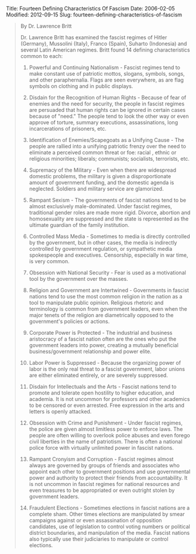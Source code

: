 Title: Fourteen Defining Characteristics Of Fascism
Date: 2006-02-05
Modified: 2012-09-15
Slug: fourteen-defining-characteristics-of-fascism

<blockquote>By Dr. Lawrence Britt

Dr. Lawrence Britt has examined the fascist regimes of Hitler (Germany), Mussolini (Italy), Franco (Spain), Suharto (Indonesia) and several Latin American regimes. Britt found 14 defining characteristics common to each:
 
1. Powerful and Continuing Nationalism - Fascist regimes tend to make constant use of patriotic mottos, slogans, symbols, songs, and other paraphernalia. Flags are seen everywhere, as are flag symbols on clothing and in public displays.
 
2. Disdain for the Recognition of Human Rights - Because of fear of enemies and the need for security, the people in fascist regimes are persuaded that human rights can be ignored in certain cases because of "need." The people tend to look the other way or even approve of torture, summary executions, assassinations, long incarcerations of prisoners, etc.
 
3. Identification of Enemies/Scapegoats as a Unifying Cause - The people are rallied into a unifying patriotic frenzy over the need to eliminate a perceived common threat or foe: racial , ethnic or religious minorities; liberals; communists; socialists, terrorists, etc.
 
4. Supremacy of the Military - Even when there are widespread
domestic problems, the military is given a disproportionate amount of government funding, and the domestic agenda is neglected. Soldiers and military service are glamorized.
 
5. Rampant Sexism - The governments of fascist nations tend to be almost exclusively male-dominated. Under fascist regimes, traditional gender roles are made more rigid. Divorce, abortion and homosexuality are suppressed and the state is represented as the ultimate guardian of the family institution.
 
6. Controlled Mass Media - Sometimes to media is directly controlled by the government, but in other cases, the media is indirectly controlled by government regulation, or sympathetic media spokespeople and executives. Censorship, especially in war time, is very common.
 
7. Obsession with National Security - Fear is used as a motivational tool by the government over the masses.
 
8. Religion and Government are Intertwined - Governments in fascist nations tend to use the most common religion in the nation as a tool to manipulate public opinion. Religious rhetoric and terminology is common from government leaders, even when the major tenets of the religion are diametrically opposed to the government's policies or actions.
 
9. Corporate Power is Protected - The industrial and business aristocracy of a fascist nation often are the ones who put the government leaders into power, creating a mutually beneficial business/government relationship and power elite.
 
10. Labor Power is Suppressed - Because the organizing power of labor is the only real threat to a fascist government, labor unions are either eliminated entirely, or are severely suppressed.
 
11. Disdain for Intellectuals and the Arts - Fascist nations tend to promote and tolerate open hostility to higher education, and academia. It is not uncommon for professors and other academics to be censored or even arrested. Free expression in the arts and letters is openly attacked.
 
12. Obsession with Crime and Punishment - Under fascist regimes, the police are given almost limitless power to enforce laws. The people are often willing to overlook police abuses and even forego civil liberties in the name of patriotism. There is often a national police force with virtually unlimited power in fascist nations.
 
13. Rampant Cronyism and Corruption - Fascist regimes almost always are governed by groups of friends and associates who appoint each other to government positions and use governmental power and authority to protect their friends from accountability. It is not uncommon in fascist regimes for national resources and even treasures to be appropriated or even outright stolen by government leaders.
 
14. Fraudulent Elections - Sometimes elections in fascist nations are a complete sham. Other times elections are manipulated by smear campaigns against or even assassination of opposition candidates, use of legislation to control voting numbers or political district boundaries, and manipulation of the media. Fascist nations also typically use their judiciaries to manipulate or control elections.</blockquote>
